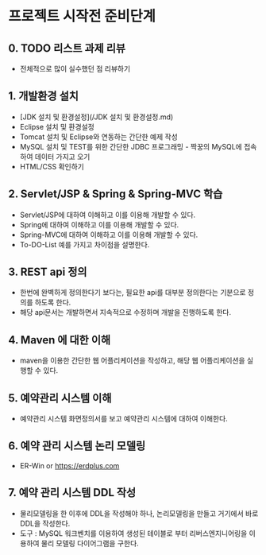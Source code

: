 # 프로젝트 시작전 준비단계

## 0. TODO 리스트 과제 리뷰

- 전체적으로 많이 실수했던 점 리뷰하기

## 1. 개발환경 설치

- [JDK 설치 및 환경설정](/JDK 설치 및 환경설정.md)
- Eclipse 설치 및 환경설정
- Tomcat 설치 및 Eclipse와 연동하는 간단한 예제 작성
- MySQL 설치 및 TEST를 위한 간단한 JDBC 프로그래밍 - 짝꿍의 MySQL에 접속하여 데이터 가지고 오기
- HTML/CSS 확인하기

## 2. Servlet/JSP & Spring & Spring-MVC 학습

- Servlet/JSP에 대하여 이해하고 이를 이용해 개발할 수 있다.
- Spring에 대하여 이해하고 이를 이용해 개발할 수 있다.
- Spring-MVC에 대하여 이해하고 이를 이용해 개발할 수 있다.
- To-DO-List 예를 가지고 차이점을 설명한다.

## 3. REST api 정의

 - 한번에 완벽하게 정의한다기 보다는, 필요한 api를 대부분 정의한다는 기분으로 정의를 하도록 한다.
 - 해당 api문서는 개발하면서 지속적으로 수정하며 개발을 진행하도록 한다.

## 4. Maven 에 대한 이해

- maven을 이용한 간단한 웹 어플리케이션을 작성하고, 해당 웹 어플리케이션을 실행할 수 있다.

## 5. 예약관리 시스템 이해

- 예약관리 시스템 화면정의서를 보고 예약관리 시스템에 대하여 이해한다.

## 6. 예약 관리 시스템 논리 모델링

- ER-Win or https://erdplus.com

## 7. 예약 관리 시스템 DDL 작성

- 물리모델링을 한 이후에 DDL을 작성해야 하나, 논리모델링을 만들고 거기에서 바로 DDL을 작성한다.
- 도구 : MySQL 워크벤치를 이용하여 생성된 테이블로 부터 리버스엔지니어링을 이용하여 물리 모델링 다이어그램을 구한다.
